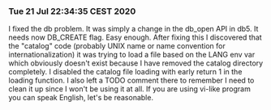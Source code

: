### Tue 21 Jul 22:34:35 CEST 2020
I fixed the db problem. It was simply a change in the db_open API in db5. It needs now DB_CREATE flag. Easy enough. After fixing this I discovered that the "catalog" code (probably UNIX name or name convention for internationalization) it was trying to load a file based on the LANG env var which obviously doesn't exist because I have removed the catalog directory completely. I disabled the catalog file loading with early return 1 in the loading function. I also left a TODO comment there to remember I need to clean it up since I won't be using it at all. If you are using vi-like program you can speak English, let's be reasonable.
